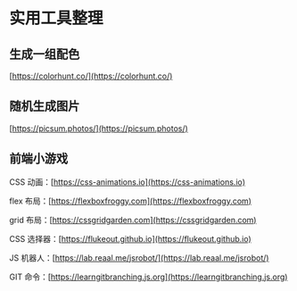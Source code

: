 # 实用工具整理

## 生成一组配色

[https://colorhunt.co/](https://colorhunt.co/)

## 随机生成图片

[https://picsum.photos/](https://picsum.photos/)

## 前端小游戏

CSS 动画：[https://css-animations.io](https://css-animations.io)

flex 布局：[https://flexboxfroggy.com](https://flexboxfroggy.com)

grid 布局：[https://cssgridgarden.com](https://cssgridgarden.com)

CSS 选择器：[https://flukeout.github.io](https://flukeout.github.io)

JS 机器人：[https://lab.reaal.me/jsrobot/](https://lab.reaal.me/jsrobot/)

GIT 命令：[https://learngitbranching.js.org](https://learngitbranching.js.org)
